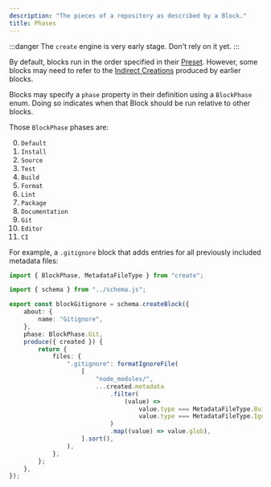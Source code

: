 ```yaml
---
description: "The pieces of a repository as described by a Block."
title: Phases
---
```


:::danger
The `create` engine is very early stage.
Don't rely on it yet.
:::

By default, blocks run in the order specified in their [Preset](../concepts/presets).
However, some blocks may need to refer to the [Indirect Creations](./creations#indirect-creations) produced by earlier blocks.

Blocks may specify a `phase` property in their definition using a `BlockPhase` enum.
Doing so indicates when that Block should be run relative to other blocks.

Those `BlockPhase` phases are:

0. `Default`
1. `Install`
2. `Source`
3. `Test`
4. `Build`
5. `Format`
6. `Lint`
7. `Package`
8. `Documentation`
9. `Git`
10. `Editor`
11. `CI`

For example, a `.gitignore` block that adds entries for all previously included metadata files:

```ts
import { BlockPhase, MetadataFileType } from "create";

import { schema } from "../schema.js";

export const blockGitignore = schema.createBlock({
	about: {
		name: "Gitignore",
	},
	phase: BlockPhase.Git,
	produce({ created }) {
		return {
			files: {
				".gitignore": formatIgnoreFile(
					[
						"node_modules/",
						...created.metadata
							.filter(
								(value) =>
									value.type === MetadataFileType.Built ||
									value.type === MetadataFileType.Ignored,
							)
							.map((value) => value.glob),
					].sort(),
				),
			},
		};
	},
});
```
